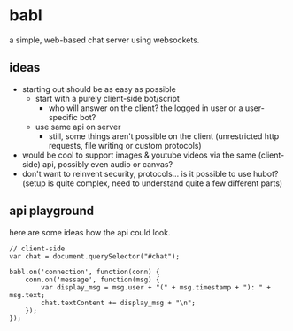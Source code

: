 # babl

a simple, web-based chat server using websockets.

## ideas

* starting out should be as easy as possible
    - start with a purely client-side bot/script
        * who will answer on the client? the logged in user or a
          user-specific bot?
    - use same api on server
        * still, some things aren't possible on the client (unrestricted
          http requests, file writing or custom protocols)
* would be cool to support images & youtube videos via the same
  (client-side) api, possibly even audio or canvas?
* don't want to reinvent security, protocols... is it possible to use
  hubot? (setup is quite complex, need to understand quite a few
  different parts)

## api playground

here are some ideas how the api could look.

    // client-side
    var chat = document.querySelector("#chat");

    babl.on('connection', function(conn) {
        conn.on('message', function(msg) {
            var display_msg = msg.user + "(" + msg.timestamp + "): " + msg.text;
            chat.textContent += display_msg + "\n";
        });
    });
